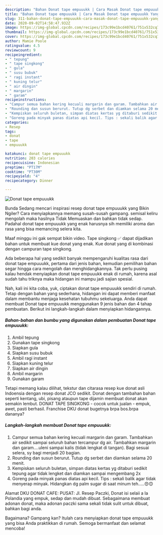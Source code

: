 ```yaml
---
description: "Bahan Donat tape empuuukk | Cara Masak Donat tape empuuukk Yang Mudah Dan Praktis"
title: "Bahan Donat tape empuuukk | Cara Masak Donat tape empuuukk Yang Mudah Dan Praktis"
slug: 311-bahan-donat-tape-empuuukk-cara-masak-donat-tape-empuuukk-yang-mudah-dan-praktis
date: 2020-09-02T14:58:47.932Z
image: https://img-global.cpcdn.com/recipes/173c99e1bcd40761/751x532cq70/donat-tape-empuuukk-foto-resep-utama.jpg
thumbnail: https://img-global.cpcdn.com/recipes/173c99e1bcd40761/751x532cq70/donat-tape-empuuukk-foto-resep-utama.jpg
cover: https://img-global.cpcdn.com/recipes/173c99e1bcd40761/751x532cq70/donat-tape-empuuukk-foto-resep-utama.jpg
author: Mamie Poole
ratingvalue: 4.5
reviewcount: 9
recipeingredient:
- " tepung"
- " tape singkong"
- " gula"
- " susu bubuk"
- " ragi instant"
- " kuning telur"
- " air dingin"
- " margarin"
- " garam"
recipeinstructions:
- "Campur semua bahan kering kecuali margarin dan garam. Tambahkan air sedikit sampai seluruh bahan tercampur dg air. Tambahkan margarin dan garam....uleni sampai kalis (tidak lengkat di tangan). Bagi sesuai selera, sy bagi menjadi 20 bagian."
- "Rounding dan susun berurut. Tutup dg serbet dan diamkan selama 20 menit."
- "Kempiskan seluruh buletan, simpan diatas kertas yg ditaburi sedikit tepung agar tidak lengket dan diamkan sampai mengembang 2x"
- "Goreng pada minyak panas diatas api kecil. Tips : sekali balik agar tidak menyerap minyak. Hidangkan dg palm sugar di saat minum teh.....😍😊"
categories:
- Resep
tags:
- donat
- tape
- empuuukk

katakunci: donat tape empuuukk 
nutrition: 203 calories
recipecuisine: Indonesian
preptime: "PT17M"
cooktime: "PT30M"
recipeyield: "4"
recipecategory: Dinner

---
```



![Donat tape empuuukk](https://img-global.cpcdn.com/recipes/173c99e1bcd40761/751x532cq70/donat-tape-empuuukk-foto-resep-utama.jpg)

Bunda Sedang mencari inspirasi resep donat tape empuuukk yang Bikin Ngiler? Cara menyiapkannya memang susah-susah gampang. semisal keliru mengolah maka hasilnya Tidak Memuaskan dan bahkan tidak sedap. Padahal donat tape empuuukk yang enak harusnya sih memiliki aroma dan rasa yang bisa memancing selera kita.

Maaf minggu ini gak sempat bikin video. Tape singkong ✅ dapat dijadikan bahan untuk membuat kue donat yang enak. Kue donat yang di kombinasi dengan campuran tape singkong.

Ada beberapa hal yang sedikit banyak mempengaruhi kualitas rasa dari donat tape empuuukk, pertama dari jenis bahan, kemudian pemilihan bahan segar hingga cara mengolah dan menghidangkannya. Tak perlu pusing kalau hendak menyiapkan donat tape empuuukk enak di rumah, karena asal sudah tahu triknya maka hidangan ini mampu jadi sajian spesial.


Nah, kali ini kita coba, yuk, ciptakan donat tape empuuukk sendiri di rumah. Tetap dengan bahan yang sederhana, hidangan ini dapat memberi manfaat dalam membantu menjaga kesehatan tubuhmu sekeluarga. Anda dapat membuat Donat tape empuuukk menggunakan 9 jenis bahan dan 4 tahap pembuatan. Berikut ini langkah-langkah dalam menyiapkan hidangannya.

<!--inarticleads1-->

##### Bahan-bahan dan bumbu yang digunakan dalam pembuatan Donat tape empuuukk:

1. Ambil  tepung
1. Gunakan  tape singkong
1. Siapkan  gula
1. Siapkan  susu bubuk
1. Ambil  ragi instant
1. Siapkan  kuning telur
1. Siapkan  air dingin
1. Ambil  margarin
1. Gunakan  garam


Tetapi memang kalau dilihat, tekstur dan citarasa resep kue donat asli Indoensia dengan resep donat JCO sedikit. Donat dengan tambahan bahan seperti kentang, ubi, pisang ataupun tape dijamin membuat donat akan semakin lembut. DONAT TAPE SINGKONG - cocok untuk jualan - empuk, awet, pasti berhasil. Franchise DKU donat bugetnya brpa bos.brpa dananya? 

<!--inarticleads2-->

##### Langkah-langkah membuat Donat tape empuuukk:

1. Campur semua bahan kering kecuali margarin dan garam. Tambahkan air sedikit sampai seluruh bahan tercampur dg air. Tambahkan margarin dan garam....uleni sampai kalis (tidak lengkat di tangan). Bagi sesuai selera, sy bagi menjadi 20 bagian.
1. Rounding dan susun berurut. Tutup dg serbet dan diamkan selama 20 menit.
1. Kempiskan seluruh buletan, simpan diatas kertas yg ditaburi sedikit tepung agar tidak lengket dan diamkan sampai mengembang 2x
1. Goreng pada minyak panas diatas api kecil. Tips : sekali balik agar tidak menyerap minyak. Hidangkan dg palm sugar di saat minum teh.....😍😊


Alamat DKU DONAT CAFE: PUSAT: Jl. Resep Paczki, Donat isi selaii a la Polandia yang empuk, sedap dan mudah dibuat. Sebagaimana membuat adonan donat, maka adonan paczki sama sekali tidak sulit untuk dibuat, bahkan bagi anda. 

Bagaimana? Gampang kan? Itulah cara menyiapkan donat tape empuuukk yang bisa Anda praktikkan di rumah. Semoga bermanfaat dan selamat mencoba!
